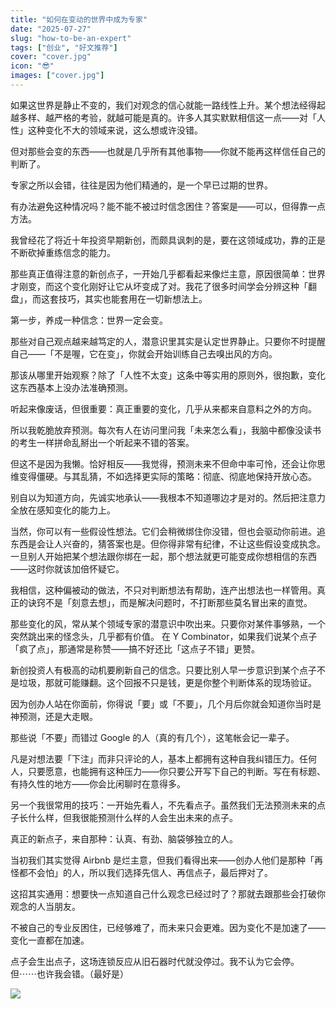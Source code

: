 ```yaml
---
title: "如何在变动的世界中成为专家"
date: "2025-07-27"
slug: "how-to-be-an-expert"
tags: ["创业", "好文推荐"]
cover: "cover.jpg"
icon: "😎"
images: ["cover.jpg"]
---
```

如果这世界是静止不变的，我们对观念的信心就能一路线性上升。某个想法经得起越多样、越严格的考验，就越可能是真的。许多人其实默默相信这一点——对「人性」这种变化不大的领域来说，这么想或许没错。



但对那些会变的东西——也就是几乎所有其他事物——你就不能再这样信任自己的判断了。



专家之所以会错，往往是因为他们精通的，是一个早已过期的世界。



有办法避免这种情况吗？能不能不被过时信念困住？答案是——可以，但得靠一点方法。



我曾经花了将近十年投资早期新创，而颇具讽刺的是，要在这领域成功，靠的正是不断砍掉重练信念的能力。



那些真正值得注意的新创点子，一开始几乎都看起来像烂主意，原因很简单：世界才刚变，而这个变化刚好让它从坏变成了对。我花了很多时间学会分辨这种「翻盘」，而这套技巧，其实也能套用在一切新想法上。



第一步，养成一种信念：世界一定会变。



那些对自己观点越来越笃定的人，潜意识里其实是认定世界静止。只要你不时提醒自己——「不是喔，它在变」，你就会开始训练自己去嗅出风的方向。



那该从哪里开始观察？除了「人性不太变」这条中等实用的原则外，很抱歉，变化这东西基本上没办法准确预测。



听起来像废话，但很重要：真正重要的变化，几乎从来都来自意料之外的方向。



所以我乾脆放弃预测。每次有人在访问里问我「未来怎么看」，我脑中都像没读书的考生一样拼命乱掰出一个听起来不错的答案。



但这不是因为我懒。恰好相反——我觉得，预测未来不但命中率可怜，还会让你思维变得僵硬。与其乱猜，不如选择更实际的策略：彻底、彻底地保持开放心态。



别自以为知道方向，先诚实地承认——我根本不知道哪边才是对的。然后把注意力全放在感知变化的能力上。



当然，你可以有一些假设性想法。它们会稍微绑住你没错，但也会驱动你前进。追东西是会让人兴奋的，猜答案也是。但你得非常有纪律，不让这些假设变成执念。
一旦别人开始把某个想法跟你绑在一起，那个想法就更可能变成你想相信的东西——这时你就该加倍怀疑它。



我相信，这种偏被动的做法，不只对判断想法有帮助，连产出想法也一样管用。真正的诀窍不是「刻意去想」，而是解决问题时，不打断那些莫名冒出来的直觉。



那些变化的风，常从某个领域专家的潜意识中吹出来。只要你对某件事够熟，一个突然跳出来的怪念头，几乎都有价值。
在 Y Combinator，如果我们说某个点子「疯了点」，那通常是称赞——搞不好还比「这点子不错」更赞。



新创投资人有极高的动机要刷新自己的信念。只要比别人早一步意识到某个点子不是垃圾，那就可能赚翻。这个回报不只是钱，更是你整个判断体系的现场验证。



因为创办人站在你面前，你得说「要」或「不要」，几个月后你就会知道你当时是神预测，还是大走眼。



那些说「不要」而错过 Google 的人（真的有几个），这笔帐会记一辈子。



凡是对想法要「下注」而非只评论的人，基本上都拥有这种自我纠错压力。任何人，只要愿意，也能拥有这种压力——你只要公开写下自己的判断。写在有标题、有持久性的地方——你会比闲聊时在意得多。



另一个我很常用的技巧：一开始先看人，不先看点子。虽然我们无法预测未来的点子长什么样，但我很能预测什么样的人会生出未来的点子。



真正的新点子，来自那种：认真、有劲、脑袋够独立的人。



当初我们其实觉得 Airbnb 是烂主意，但我们看得出来——创办人他们是那种「再怪都不会怕」的人，所以我们选择先信人、再信点子，最后押对了。



这招其实通用：想要快一点知道自己什么观念已经过时了？那就去跟那些会打破你观念的人当朋友。



不被自己的专业反困住，已经够难了，而未来只会更难。因为变化不是加速了——变化一直都在加速。



点子会生出点子，这场连锁反应从旧石器时代就没停过。我不认为它会停。
但⋯⋯也许我会错。（最好是）




![](https://prod-files-secure.s3.us-west-2.amazonaws.com/112d0858-5090-4d34-a606-b75eb8d65fd2/46476355-9cf3-4e99-9b7a-3531bc426380/1000202064.png?X-Amz-Algorithm=AWS4-HMAC-SHA256&X-Amz-Content-Sha256=UNSIGNED-PAYLOAD&X-Amz-Credential=ASIAZI2LB466XEHKKH63%2F20251015%2Fus-west-2%2Fs3%2Faws4_request&X-Amz-Date=20251015T041558Z&X-Amz-Expires=3600&X-Amz-Security-Token=IQoJb3JpZ2luX2VjEMP%2F%2F%2F%2F%2F%2F%2F%2F%2F%2FwEaCXVzLXdlc3QtMiJHMEUCIF9jY00xGznqewq8MFzteF7COIajyKXl7BY5arglsEcKAiEAlkUOSfih6KZHm3V2WiBKt26a%2FaOzj6CYJkwaHEUGN6Aq%2FwMIaxAAGgw2Mzc0MjMxODM4MDUiDPbiihp%2BG9%2BeSJspXSrcA%2F8KrupKUUz%2Bj48CVfYTQlB9P%2FJZosHCgnZjVo7Zr0OVL5d3FWs3zMRAKY5smOA9h1snDq5glHiUbQqnkKHsHNstVYqAjvvdeeJHUY13IWx43y9RL4EWbdUBzkxrrKDFVXdoSW4d8DsiQrZuqESN1SXOc2RcYkQVHhyoDRF4ukEUfxzY7niR7xrBePbSXUulLQlSe9PblTBk7woMZf%2B6QCxaMdRYZpDX%2BncRLiNjPeEeo19jv9yGpagR1NjNWiR%2BgpEQAZZHRhaq107GlDrMV40eyjYZrNlKb6m2VB4r68DVuwPPmQ1IUPjiYQTS7HFS3qm8kB39QDcz0CSySIjy3MokA1oyxqTh%2Bg7PR4v6MxmhrClIFky50lG%2BJp0rPHsoWK6cCDNkD8MvbRXwAtjS1JMULFLYLse7Teo011m4PE2KXuVzUjIRbLA0WnSF%2F0%2Fg75MaBbl1q7LzS6GbrRNDJ0v4INoJdtFaHAQBAP%2F2RD0l2X247x%2BHZh04LUXf02WBoSnYcRKCYTzjjeP5hVlINJmD4YMotzkJx1dXPmUYmp%2BJTY9GXdCGBdWdVFCXZ5MTJ0EZMchxaIJgRzvtx2nkvIKpx1t33XOBcI7dsJFAeemQLVOIIa%2BClwhLSJOzMJyJvMcGOqUBasJJvwEMehHVrFEdNdgwujCR0Q6jMwP5hXykGWymGm1%2B9%2FWTDig6iOTr6Vuw443HZWK0d9PgyNUdOSYiDB76Cug31FCkSy6m%2Fs9Rw%2FThMxu8gRzv0yiL5UE4McrNBOQNyNdpf41IZpxEs0P%2BaOyvdALK2PRuz%2B24hAe7KH01Wjx8IcANVDoLaQuA2eLtndZk9Yzu5fIn1bs3wSyiHbdKgTeJOX%2F%2B&X-Amz-Signature=8b553da7a30c51c929703601c72ef2cb4f96caa0ec37c827bcd8839afdef0b31&X-Amz-SignedHeaders=host&x-amz-checksum-mode=ENABLED&x-id=GetObject)

